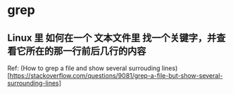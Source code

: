 # grep

## Linux 里 如何在一个 文本文件里 找一个关键字，并查看它所在的那一行前后几行的内容

Ref: (How to grep a file and show several surrouding lines)[https://stackoverflow.com/questions/9081/grep-a-file-but-show-several-surrounding-lines]
